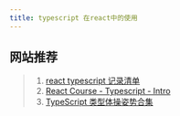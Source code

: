 ```yaml
---
title: typescript 在react中的使用
---
```


## 网站推荐
> 1. [react typescript 记录清单](https://react-typescript-cheatsheet.netlify.app/)
> 2. [React Course - Typescript - Intro](https://www.youtube.com/watch?v=PL1NUl7fQ2I&list=PLG-Mk4wQm9_LyKE5EwoZz2_GGXR-zJ5Ml)
> 3. [TypeScript 类型体操姿势合集](https://github.com/type-challenges/type-challenges/blob/main/README.zh-CN.md)



